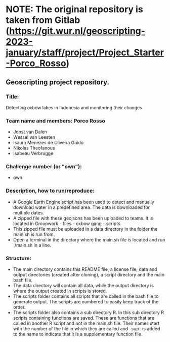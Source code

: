 # NOTE: The original repository is taken from Gitlab (https://git.wur.nl/geoscripting-2023-january/staff/project/Project_Starter-Porco_Rosso)

## Geoscripting project repository.

### Title:
Detecting oxbow lakes in Indonesia and monitoring their changes

### Team name and members: Porco Rosso

- Joost van Dalen
- Wessel van Leesten
- Isaura Menezes de Oliveira Guido
- Nikolas Theofanous
- Isabeau Verbrugge

### Challenge number (or "own"):
- own

### Description, how to run/reproduce:
- A Google Earth Engine script has been used to detect and manually download water in a predefined area. The data is downloaded for multiple dates.
- A zipped file with these geojsons has been uploaded to teams. It is located in Groupwork - files - oxbow gang - scripts.
- This zipped file must be uploaded in a data directory in the folder the main.sh is run from.
- Open a terminal in the directory where the main.sh file is located and run ./main.sh in a line.
 
### Structure:
- The main directory contains this README file, a license file, data and output directories (created after cloning), a script directory and the main bash file.
- The data directory will contain all data, while the output directory is where the output created in scripts is stored.
- The scripts folder contains all scripts that are called in the bash file to generate output. The scripts are numbered to easily keep track of the order.
- The scripts folder also contains a sub directory R. In this sub directory R scripts containing functions are saved. These are functions that are called in another R script and not in the main.sh file. Their names start with the number of the file in which they are called and -sup- is added to the name to indicate that it is a supplementary function file.
    